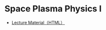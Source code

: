 # Space Plasma Physics I

- [Lecture Material（HTML）](https://amanotk.github.io/spaceplasmaphysics/)
